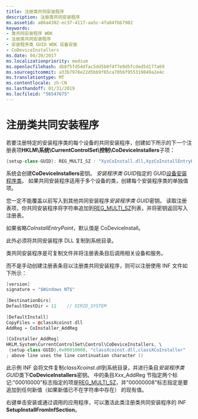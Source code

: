 ```yaml
---
title: 注册类共同安装程序
description: 注册类共同安装程序
ms.assetid: a86a4302-ec37-4117-aa5c-4fa84fbb7902
keywords:
- 类共同安装程序 WDK
- 注册类共同安装程序
- 安装程序类 GUID WDK 设备安装
- CoDeviceInstallers
ms.date: 04/20/2017
ms.localizationpriority: medium
ms.openlocfilehash: db8f5fd54dfac5dd5b0f4f7e9d5fcded5d177a69
ms.sourcegitcommit: a33b7978e22d5bb9f65ca7056f955319049a2e4c
ms.translationtype: MT
ms.contentlocale: zh-CN
ms.lasthandoff: 01/31/2019
ms.locfileid: "56547675"
---
```

# <a name="registering-a-class-co-installer"></a>注册类共同安装程序





若要注册特定的安装程序类的每个设备的共同安装程序，创建如下所示的下一个注册表项**HKLM\\系统\\CurrentControlSet\\控制\\CoDeviceInstallers**子项：

```cpp
{setup-class-GUID}: REG_MULTI_SZ : "XyzCoInstall.dll,XyzCoInstallEntryPoint\0\0"
```

系统会创建**CoDeviceInstallers**密钥。 *安装程序类 GUID*指定的 GUID[设备安装程序类](device-setup-classes.md)。 如果共同安装程序适用于多个设备的类，创建每个安装程序类的单独值项。

您一定不能覆盖以前写入到其他共同安装程序*安装程序类 GUID*密钥。 读取注册表项，你共同安装程序将字符串追加到[REG_MULTI_SZ](https://docs.microsoft.com/windows/desktop/SysInfo/registry-value-types)列表，并将密钥返回写入注册表。

如果省略*CoInstallEntryPoint*，默认值是 CoDeviceInstall。

此外必须将共同安装程序 DLL 复制到系统目录。

类共同安装程序是可复制文件并将注册表条目后调用相关设备和服务。

而不是手动创建注册表条目以注册类共同安装程序，则可以注册使用 INF 文件如下所示：

```cpp
[version]
signature = "$Windows NT$"
 
[DestinationDirs]
DefaultDestDir = 11    // DIRID_SYSTEM
 
[DefaultInstall]
CopyFiles = @classXcoinst.dll
AddReg = CoInstaller_AddReg
 
[CoInstaller_AddReg]
HKLM,System\CurrentControlSet\Control\CoDeviceInstallers, \
 {setup-class-GUID},0x00010008, "classXcoinst.dll,classXCoInstaller"
; above line uses the line continuation character ()
```

此示例 INF 会将文件复制*classXcoinst.dll*到系统目录，并进行条目*安装程序类 GUID*类下**CoDeviceInstallers**密钥。 中的条目*Xxx*_AddReg 节指定两个标记:"00010000"标志指定的项是[REG_MULTI_SZ](https://docs.microsoft.com/windows/desktop/SysInfo/registry-value-types)，并"00000008"标志指定是要追加到任何新值（如果新值已不在字符串中存在） 的现有值。

右键单击安装或通过调用的应用程序，可以激活此类注册类共同安装程序的 INF **SetupInstallFromInfSection**。

 

 





